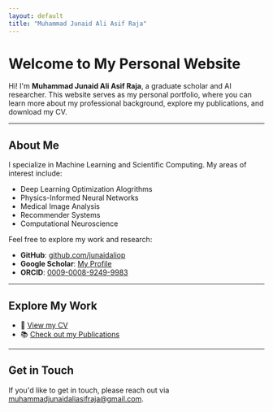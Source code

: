 ```yaml
---
layout: default
title: "Muhammad Junaid Ali Asif Raja"
---
```


# Welcome to My Personal Website

Hi! I'm **Muhammad Junaid Ali Asif Raja**, a graduate scholar and AI researcher. This website serves as my personal portfolio, where you can learn more about my professional background, explore my publications, and download my CV.

---

## About Me

I specialize in Machine Learning and Scientific Computing. My areas of interest include:

- Deep Learning Optimization Alogrithms
- Physics-Informed Neural Networks
- Medical Image Analysis
- Recommender Systems
- Computational Neuroscience

Feel free to explore my work and research:

- **GitHub**: [github.com/junaidaliop](https://github.com/junaidaliop)
- **Google Scholar**: [My Profile](https://scholar.google.com/citations?view_op=list_works&hl=en&user=9VTFIJcAAAAJ)
- **ORCID**: [0009-0008-9249-9983](https://orcid.org/my-orcid?orcid=0009-0008-9249-9983)

---

## Explore My Work

- 📄 [View my CV](/assets/cv.pdf)
- 📚 [Check out my Publications](/publications)

---

## Get in Touch

If you'd like to get in touch, please reach out via [muhammadjunaidaliasifraja@gmail.com](mailto:muhammadjunaidaliasifraja@gmail.com).